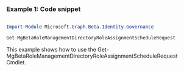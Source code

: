 ### Example 1: Code snippet

```powershell

Import-Module Microsoft.Graph.Beta.Identity.Governance

Get-MgBetaRoleManagementDirectoryRoleAssignmentScheduleRequest

```
This example shows how to use the Get-MgBetaRoleManagementDirectoryRoleAssignmentScheduleRequest Cmdlet.

